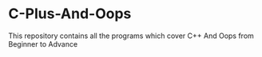 # C-Plus-And-Oops
This repository contains all the programs which cover C++ And Oops from Beginner to Advance
